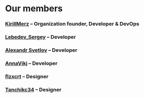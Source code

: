 # Our members
### [KirillMerz](https://github.com/KirillMerz) – Organization founder, Developer & DevOps

### [Lebedev_Sergey](https://github.com/LebedevSergeyV) – Developer
### [Alexandr Svetlov](https://github.com/GigantPro) – Developer
### [AnnaVikj](https://github.com/AnnaVikj) – Developer

### [flzxcrt](https://github.com/flzxcrt) – Designer
### [Tanchikc34](https://github.com/Tanchikc34) – Designer

